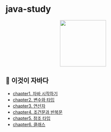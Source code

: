 # java-study

<div align="center">
<img src="https://cdn.icon-icons.com/icons2/2415/PNG/512/java_original_wordmark_logo_icon_146459.png" width="150px"/>
</div>

## 📖 이것이 자바다
- [chapter1. 자바 시작하기](https://github.com/joyuna/java-study/tree/main/%EC%9D%B4%EA%B2%83%EC%9D%B4%EC%9E%90%EB%B0%94%EB%8B%A4/ch1_%EC%9E%90%EB%B0%94%EC%8B%9C%EC%9E%91%ED%95%98%EA%B8%B0)
- [chapter2. 변수와 타입](https://github.com/joyuna/java-study/tree/main/%EC%9D%B4%EA%B2%83%EC%9D%B4%EC%9E%90%EB%B0%94%EB%8B%A4/ch2_%EB%B3%80%EC%88%98%EC%99%80%ED%83%80%EC%9E%85)
- [chapter3. 연산자](https://github.com/joyuna/java-study/tree/main/%EC%9D%B4%EA%B2%83%EC%9D%B4%EC%9E%90%EB%B0%94%EB%8B%A4/ch3_%EC%97%B0%EC%82%B0%EC%9E%90)
- [chapter4. 조건문과 반복문](https://github.com/joyuna/java-study/tree/main/%EC%9D%B4%EA%B2%83%EC%9D%B4%EC%9E%90%EB%B0%94%EB%8B%A4/ch4_%EC%A1%B0%EA%B1%B4%EB%AC%B8%EA%B3%BC%EB%B0%98%EB%B3%B5%EB%AC%B8)
- [chapter5. 참조 타입](https://github.com/joyuna/java-study/tree/main/%EC%9D%B4%EA%B2%83%EC%9D%B4%EC%9E%90%EB%B0%94%EB%8B%A4/ch5_%EC%B0%B8%EC%A1%B0%ED%83%80%EC%9E%85)
- [chapter6. 클래스](https://github.com/joyuna/java-study/tree/main/%EC%9D%B4%EA%B2%83%EC%9D%B4%EC%9E%90%EB%B0%94%EB%8B%A4/ch6_%ED%81%B4%EB%9E%98%EC%8A%A4)
